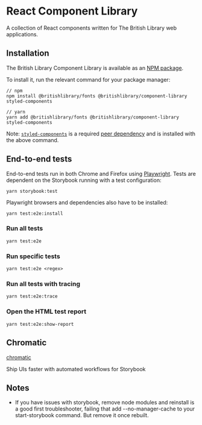 # React Component Library

A collection of React components written for The British Library web applications.

## Installation

The British Library Component Library is available as an [NPM package](https://www.npmjs.com/package/@britishlibary/component-library).

To install it, run the relevant command for your package manager:

```shell
// npm
npm install @britishlibrary/fonts @britishlibrary/component-library styled-components

// yarn
yarn add @britishlibrary/fonts @britishlibrary/component-library styled-components
```

Note: [`styled-components`](https://styled-components.com/) is a required [peer dependency](https://nodejs.org/en/blog/npm/peer-dependencies/) and is installed with the above command.

## End-to-end tests

End-to-end tests run in both Chrome and Firefox using [Playwright](https://playwright.dev/).
Tests are dependent on the Storybook running with a test configuration:

```
yarn storybook:test
```

Playwright browsers and dependencies also have to be installed:

```
yarn test:e2e:install
```

### Run all tests

```
yarn test:e2e
```

### Run specific tests

```
yarn test:e2e <regex>
```

### Run all tests with tracing

```
yarn test:e2e:trace
```

### Open the HTML test report

```
yarn test:e2e:show-report
```

## Chromatic

[chromatic](https://www.chromatic.com/)

Ship UIs faster with automated workflows for Storybook

## Notes

- If you have issues with storybook, remove node modules and reinstall is a good first troubleshooter, failing that add  --no-manager-cache to your start-storybook command. But remove it once rebuilt. 